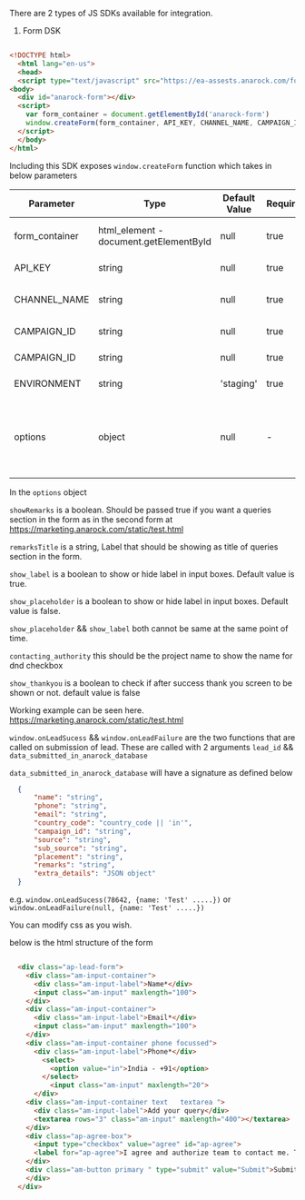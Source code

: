 There are 2 types of JS SDKs available for integration. 

1. Form DSK

```html

<!DOCTYPE html>
  <html lang="en-us">
  <head>
  <script type="text/javascript" src="https://ea-assests.anarock.com/form_new.js"></script></head>
<body>
  <div id="anarock-form"></div>
  <script>
    var form_container = document.getElementById('anarock-form')
    window.createForm(form_container, API_KEY, CHANNEL_NAME, CAMPAIGN_ID, ENVIRONMENT, options)
  </script>
  </body>
</html>
```

Including this SDK exposes `window.createForm` function which takes in below parameters

| Parameter | Type | Default Value | Required | Description |
| --- | --- | --- | --- | --- |
| form_container | html_element - document.getElementById | null | true | html_element where the form should be placed |
| API_KEY | string | null | true | API Key given by anarock team |
| CHANNEL_NAME | string | null | true | CHANNEL NAME given by anarock team |
| CAMPAIGN_ID | string | null | true | CAMPAIGN ID given by anarock team |
| CAMPAIGN_ID | string | null | true | CAMPAIGN ID given by anarock team |
| ENVIRONMENT | string | 'staging' | true | possible values are `staging` or `production` |
| options | object | null | - | possible keys are `showRemarks` or `remarksTitle`, `show_label`, `show_placeholder`, `contacting_authority`, `show_thankyou` |


In the `options` object 

`showRemarks` is a boolean. Should be passed true if you want a queries section in the form as in the second form at https://marketing.anarock.com/static/test.html

`remarksTitle` is a string, Label that should be showing as title of queries section in the form. 

`show_label` is a boolean to show or hide label in input boxes. Default value is true.

`show_placeholder` is a boolean to show or hide label in input boxes. Default value is false.

`show_placeholder` && `show_label` both cannot be same at the same point of time.

`contacting_authority` this should be the project name to show the name for dnd checkbox

`show_thankyou` is a boolean to check if after success thank you screen to be shown or not. default value is false

Working example can be seen here. https://marketing.anarock.com/static/test.html


`window.onLeadSucess` && `window.onLeadFailure` are the two functions that are called on submission of lead. These are called with 2 arguments  `lead_id` && `data_submitted_in_anarock_database`


`data_submitted_in_anarock_database` will have a signature as defined below

```json
  {
      "name": "string",
      "phone": "string",
      "email": "string",
      "country_code": "country_code || 'in'",
      "campaign_id": "string",
      "source": "string",
      "sub_source": "string",
      "placement": "string",
      "remarks": "string",
      "extra_details": "JSON object"
  }
```

e.g. `window.onLeadSucess(78642, {name: 'Test' .....})` or `window.onLeadFailure(null, {name: 'Test' .....})`


You can modify css as you wish.

below is the html structure of the form

```html

  <div class="ap-lead-form">
    <div class="am-input-container">
      <div class="am-input-label">Name*</div>
      <input class="am-input" maxlength="100">
    </div>
    <div class="am-input-container">
      <div class="am-input-label">Email*</div>
      <input class="am-input" maxlength="100">
    </div>
    <div class="am-input-container phone focussed">
      <div class="am-input-label">Phone*</div>
        <select>
          <option value="in">India - +91</option>
        </select>
          <input class="am-input" maxlength="20">
      </div>
    <div class="am-input-container text   textarea ">
      <div class="am-input-label">Add your query</div>
      <textarea rows="3" class="am-input" maxlength="400"></textarea>
    </div>
    <div class="ap-agree-box">
      <input type="checkbox" value="agree" id="ap-agree">
      <label for="ap-agree">I agree and authorize team to contact me. This will override the registry with DNC / NDNC</label>
    </div>
    <div class="am-button primary " type="submit" value="Submit">Submit</div>
    </div>
  </div>

```




